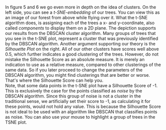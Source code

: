 <p class="text-font">
In figure 5 and 6 we go even more in depth on the idea of clusters. On the left side, you can see a <i>t-SNE-embedding</i> of our trees. You can view this as an image of our forest from above while flying over it. What the t-SNE algorithm does, is assigning each of the trees a x- and y-coordinate, also called <i>components</i> to display them on a 2D plane. The depiction supports our results from the DBSCAN cluster algorithm. Many groups of trees that you see in the t-SNE plot, represent a cluster that was previously identified by the DBSCAN algorithm. Another argument supporting our theory is the <i>Silhouette Plot</i> on the right. All of our other clusters have scores well above 0.5, which further indicates a good clustering of the trees. However, do not mistake the Silhouette Score as an absolute measure. It is merely an indication to use as a relative measure, compared to other clusterings of the same data. So if you later proceed to change the parameters of the DBSCAN algorithm, you might find clusterings that are better or worse. That's where the Silhouette Score can help you.  
<br>
Note, that some data points in the t-SNE plot have a Silhouette Score of -1. This is exclusively the case for the points classified as <i>noise</i> by the DBSCAN algorithm. Since this group of noise is not a cluster in the traditional sense, we artificially set their score to -1, as calculating it for these points, would not hold any value. This is because the Silhouette Score is not ideal to be used with an algorithm like DBSCAN that classifies points as noise.
You can also use your mouse to highlight a group of trees in the TSNE plot.